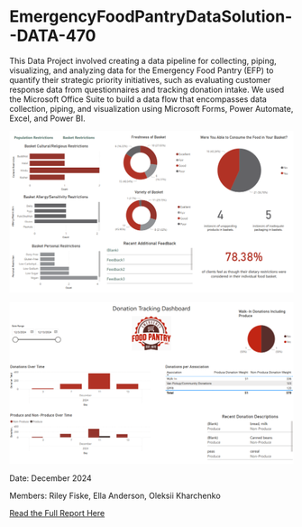 # EmergencyFoodPantryDataSolution--DATA-470

This Data Project involved creating a data pipeline for collecting, piping, visualizing, and analyzing data for the Emergency Food Pantry (EFP) to quantify their strategic priority initiatives, such as evaluating customer response data from questionnaires and tracking donation intake. We used the Microsoft Office Suite to build a data flow that encompasses data collection, piping, and visualization using Microsoft Forms, Power Automate, Excel, and Power BI. 

![Feedback Dashboard](readme_imgs/dashboard_1.png)

![Donation Tracking Dashboard](readme_imgs/dashboard_2.png)

Date: December 2024

Members: Riley Fiske, Ella Anderson, Oleksii Kharchenko

[Read the Full Report Here](https://github.com/rdfiske17/EmergencyFoodPantryDataSolution--DATA-470/blob/main/Final_Report_Emergency_Food_Pantry.pdf)
